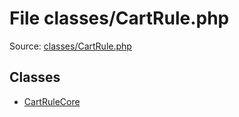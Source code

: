 File classes/CartRule.php
=========

Source: [classes/CartRule.php](https://github.com/PrestaShop/PrestaShop/blob/1.5.4.1/classes/CartRule.php)


Classes
-------

* [CartRuleCore](class.CartRuleCore.md)

